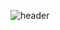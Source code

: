   ![header](https://capsule-render.vercel.app/api?type=Waving&color=0:dea81e,100:fce417&height=200&text=한승완@GitHub&fontAlignY=40&animation=fadeIn&fontColor=FFFFFF&fontSize=40&desc=WEB%20DEVELOPER&descAlignY=14&descAlign=11)
<div align="center">
  


</div>
